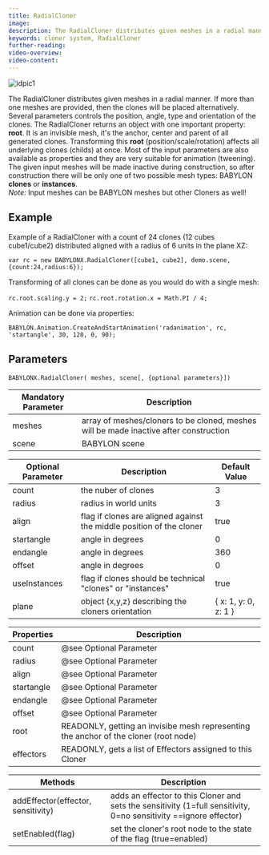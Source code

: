 ```yaml
---
title: RadialCloner
image:
description: The RadialCloner distributes given meshes in a radial manner.
keywords: cloner system, RadialCloner
further-reading:
video-overview:
video-content:
---
```


![idpic1](/img/extensions/clonerSystem/radialCloner.jpg "RadialCloner's from left to right: aligned, unaligned, aligned clones")

The RadialCloner distributes given meshes in a radial manner. If more than one meshes are provided, then the clones will be placed alternatively. Several parameters controls the position, angle, type and orientation of the clones. The RadialCloner returns an object with one important property: **root**. It is an invisible mesh, it's the anchor, center and parent of all generated clones. Transforming this **root** (position/scale/rotation) affects all underlying clones (childs) at once. Most of the input parameters are also available as properties and they are very suitable for animation (tweening). The given input meshes will be made inactive during construction, so after construction there will be only one of two possible mesh types: BABYLON **clones** or **instances**.  
_Note:_ Input meshes can be BABYLON meshes but other Cloners as well!

## Example

Example of a RadialCloner with a count of 24 clones (12 cubes cube1/cube2) distributed aligned with a radius of 6 units in the plane XZ:

`var rc = new BABYLONX.RadialCloner([cube1, cube2], demo.scene, {count:24,radius:6});`

Transforming of all clones can be done as you would do with a single mesh:

`rc.root.scaling.y = 2;`
`rc.root.rotation.x = Math.PI / 4;`

Animation can be done via properties:

`BABYLON.Animation.CreateAndStartAnimation('radanimation', rc, 'startangle', 30, 120, 0, 90);`

## Parameters

`BABYLONX.RadialCloner( meshes, scene[, {optional parameters}])`

| Mandatory Parameter | Description                                                                           |
| ------------------- | ------------------------------------------------------------------------------------- |
| meshes              | array of meshes/cloners to be cloned, meshes will be made inactive after construction |
| scene               | BABYLON scene                                                                         |

| Optional Parameter | Description                                                          | Default Value          |
| ------------------ | -------------------------------------------------------------------- | ---------------------- |
| count              | the nuber of clones                                                  | 3                      |
| radius             | radius in world units                                                | 3                      |
| align              | flag if clones are aligned against the middle position of the cloner | true                   |
| startangle         | angle in degrees                                                     | 0                      |
| endangle           | angle in degrees                                                     | 360                    |
| offset             | angle in degrees                                                     | 0                      |
| useInstances       | flag if clones should be technical "clones" or "instances"           | true                   |
| plane              | object \{x,y,z\} describing the cloners orientation                  | \{ x: 1, y: 0, z: 1 \} |

| Properties | Description                                                                          |
| ---------- | ------------------------------------------------------------------------------------ |
| count      | @see Optional Parameter                                                              |
| radius     | @see Optional Parameter                                                              |
| align      | @see Optional Parameter                                                              |
| startangle | @see Optional Parameter                                                              |
| endangle   | @see Optional Parameter                                                              |
| offset     | @see Optional Parameter                                                              |
| root       | READONLY, getting an invisibe mesh representing the anchor of the cloner (root node) |
| effectors  | READONLY, gets a list of Effectors assigned to this Cloner                           |

| Methods                            | Description                                                                                                       |
| ---------------------------------- | ----------------------------------------------------------------------------------------------------------------- |
| addEffector(effector, sensitivity) | adds an effector to this Cloner and sets the sensitivity (1=full sensitivity, 0=no sensitivity ==ignore effector) |
| setEnabled(flag)                   | set the cloner's root node to the state of the flag (true=enabled)                                                |
